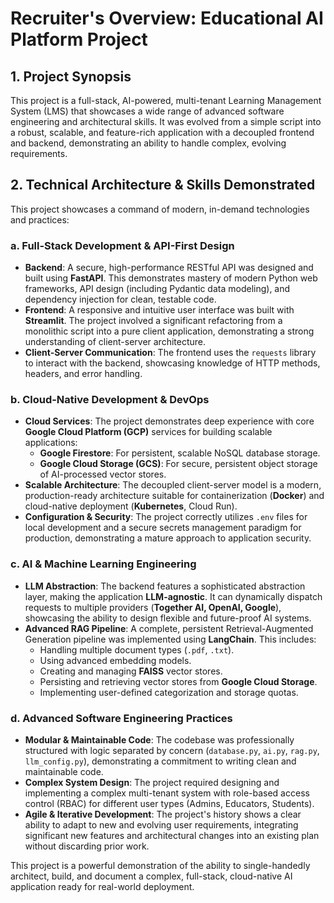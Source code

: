 # Recruiter's Overview: Educational AI Platform Project

## 1. Project Synopsis

This project is a full-stack, AI-powered, multi-tenant Learning Management System (LMS) that showcases a wide range of advanced software engineering and architectural skills. It was evolved from a simple script into a robust, scalable, and feature-rich application with a decoupled frontend and backend, demonstrating an ability to handle complex, evolving requirements.

## 2. Technical Architecture & Skills Demonstrated

This project showcases a command of modern, in-demand technologies and practices:

### a. Full-Stack Development & API-First Design

-   **Backend**: A secure, high-performance RESTful API was designed and built using **FastAPI**. This demonstrates mastery of modern Python web frameworks, API design (including Pydantic data modeling), and dependency injection for clean, testable code.
-   **Frontend**: A responsive and intuitive user interface was built with **Streamlit**. The project involved a significant refactoring from a monolithic script into a pure client application, demonstrating a strong understanding of client-server architecture.
-   **Client-Server Communication**: The frontend uses the `requests` library to interact with the backend, showcasing knowledge of HTTP methods, headers, and error handling.

### b. Cloud-Native Development & DevOps

-   **Cloud Services**: The project demonstrates deep experience with core **Google Cloud Platform (GCP)** services for building scalable applications:
    -   **Google Firestore**: For persistent, scalable NoSQL database storage.
    -   **Google Cloud Storage (GCS)**: For secure, persistent object storage of AI-processed vector stores.
-   **Scalable Architecture**: The decoupled client-server model is a modern, production-ready architecture suitable for containerization (**Docker**) and cloud-native deployment (**Kubernetes**, Cloud Run).
-   **Configuration & Security**: The project correctly utilizes `.env` files for local development and a secure secrets management paradigm for production, demonstrating a mature approach to application security.

### c. AI & Machine Learning Engineering

-   **LLM Abstraction**: The backend features a sophisticated abstraction layer, making the application **LLM-agnostic**. It can dynamically dispatch requests to multiple providers (**Together AI, OpenAI, Google**), showcasing the ability to design flexible and future-proof AI systems.
-   **Advanced RAG Pipeline**: A complete, persistent Retrieval-Augmented Generation pipeline was implemented using **LangChain**. This includes:
    -   Handling multiple document types (`.pdf`, `.txt`).
    -   Using advanced embedding models.
    -   Creating and managing **FAISS** vector stores.
    -   Persisting and retrieving vector stores from **Google Cloud Storage**.
    -   Implementing user-defined categorization and storage quotas.

### d. Advanced Software Engineering Practices

-   **Modular & Maintainable Code**: The codebase was professionally structured with logic separated by concern (`database.py`, `ai.py`, `rag.py`, `llm_config.py`), demonstrating a commitment to writing clean and maintainable code.
-   **Complex System Design**: The project required designing and implementing a complex multi-tenant system with role-based access control (RBAC) for different user types (Admins, Educators, Students).
-   **Agile & Iterative Development**: The project's history shows a clear ability to adapt to new and evolving user requirements, integrating significant new features and architectural changes into an existing plan without discarding prior work.

This project is a powerful demonstration of the ability to single-handedly architect, build, and document a complex, full-stack, cloud-native AI application ready for real-world deployment.
